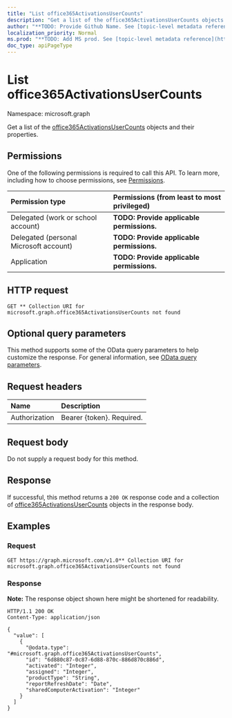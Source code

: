 ```yaml
---
title: "List office365ActivationsUserCounts"
description: "Get a list of the office365ActivationsUserCounts objects and their properties."
author: "**TODO: Provide Github Name. See [topic-level metadata reference](https://msgo.azurewebsites.net/add/document/guidelines/metadata.html#topic-level-metadata)**"
localization_priority: Normal
ms.prod: "**TODO: Add MS prod. See [topic-level metadata reference](https://msgo.azurewebsites.net/add/document/guidelines/metadata.html#topic-level-metadata)**"
doc_type: apiPageType
---
```


# List office365ActivationsUserCounts
Namespace: microsoft.graph



Get a list of the [office365ActivationsUserCounts](../resources/office365activationsusercounts.md) objects and their properties.

## Permissions
One of the following permissions is required to call this API. To learn more, including how to choose permissions, see [Permissions](/graph/permissions-reference).

|Permission type|Permissions (from least to most privileged)|
|:---|:---|
|Delegated (work or school account)|**TODO: Provide applicable permissions.**|
|Delegated (personal Microsoft account)|**TODO: Provide applicable permissions.**|
|Application|**TODO: Provide applicable permissions.**|

## HTTP request

<!-- {
  "blockType": "ignored"
}
-->
``` http
GET ** Collection URI for microsoft.graph.office365ActivationsUserCounts not found
```

## Optional query parameters
This method supports some of the OData query parameters to help customize the response. For general information, see [OData query parameters](/graph/query-parameters).

## Request headers
|Name|Description|
|:---|:---|
|Authorization|Bearer {token}. Required.|

## Request body
Do not supply a request body for this method.

## Response

If successful, this method returns a `200 OK` response code and a collection of [office365ActivationsUserCounts](../resources/office365activationsusercounts.md) objects in the response body.

## Examples

### Request
<!-- {
  "blockType": "request",
  "name": "list_office365activationsusercounts"
}
-->
``` http
GET https://graph.microsoft.com/v1.0** Collection URI for microsoft.graph.office365ActivationsUserCounts not found
```


### Response
**Note:** The response object shown here might be shortened for readability.
<!-- {
  "blockType": "response",
  "truncated": true,
  "@odata.type": "Collection(microsoft.graph.office365ActivationsUserCounts)"
}
-->
``` http
HTTP/1.1 200 OK
Content-Type: application/json

{
  "value": [
    {
      "@odata.type": "#microsoft.graph.office365ActivationsUserCounts",
      "id": "6d880c87-0c87-6d88-870c-886d870c886d",
      "activated": "Integer",
      "assigned": "Integer",
      "productType": "String",
      "reportRefreshDate": "Date",
      "sharedComputerActivation": "Integer"
    }
  ]
}
```

